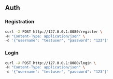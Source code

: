 
## Auth
### Registration
```bash
curl -X POST http://127.0.0.1:8080/register \
-H "Content-Type: application/json" \
-d '{"username": "testuser", "password": "123"}'
```

### Login
```bash
curl -X POST http://127.0.0.1:8080/login \
-H "Content-Type: application/json" \
-d '{"username": "testuser", "password": "123"}'
```